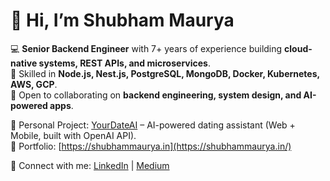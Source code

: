 # 👋 Hi, I’m Shubham Maurya  

💻 **Senior Backend Engineer** with 7+ years of experience building **cloud-native systems, REST APIs, and microservices**.  
🚀 Skilled in **Node.js, Nest.js, PostgreSQL, MongoDB, Docker, Kubernetes, AWS, GCP**.  
🤝 Open to collaborating on **backend engineering, system design, and AI-powered apps**.  

📌 Personal Project: [YourDateAI](http://yourdateai.com) – AI-powered dating assistant (Web + Mobile, built with OpenAI API).  
📌 Portfolio: [https://shubhammaurya.in](https://shubhammaurya.in/)

🔗 Connect with me: [LinkedIn](https://linkedin.com/in/shubham-maurya-38012b112) | [Medium](https://medium.com/@shubhammaurya2385)
